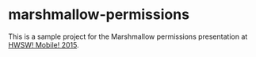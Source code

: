 # marshmallow-permissions

This is a sample project for the Marshmallow permissions presentation at [HWSW! Mobile! 2015](rendezveny.hwsw.hu/mobile/3).
